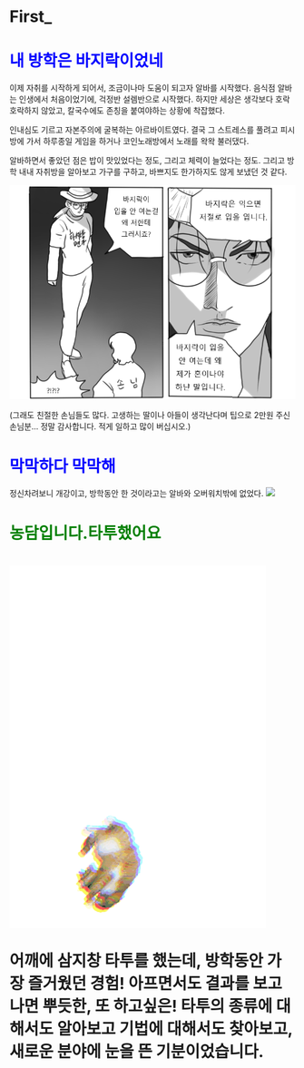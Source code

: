 # First_
<html>
<head>
    <title>임하의 방학은!?</title>
</head>
<body>
<h1><span style="color:blue">내 방학은 바지락이었네</span></h1>
    <P> 이제 자취를 시작하게 되어서, 조금이나마 도움이 되고자 알바를 시작했다. 음식점 알바는 인생에서 처음이었기에, 걱정반 설렘반으로 시작했다. 하지만 세상은 생각보다 호락호락하지 않았고, 칼국수에도 존칭을 붙여야하는 상황에 착잡했다. </p>
 
   <p>인내심도 기르고 자본주의에 굴복하는 아르바이트였다. 결국 그 스트레스를 풀려고 피시방에 가서 하루종일 게임을 하거나 코인노래방에서 노래를 왁왁 불러댔다. </p> <p>알바하면서 좋았던 점은 밥이 맛있었다는 정도, 그리고 체력이 늘었다는 정도. 
    그리고 방학 내내 자취방을 알아보고 가구를 구하고, 바쁘지도 한가하지도 않게 보냈던 것 같다.</p>
   <img src="./bajirak.png">
   <p>(그래도 친절한 손님들도 많다. 고생하는 딸이나 아들이 생각난다며 팁으로 2만원 주신 손님분... 정말 감사합니다. 적게 일하고 많이 버십시오.)</p>

   <h1><span style="color:blue">막막하다 막막해</span></h1>
   <p>정신차려보니 개강이고, 방학동안 한 것이라고는 알바와 오버워치밖에 없었다.
   <img src="./nofuture.gif">
    
   <h1><span style="color:green">농담입니다.타투했어요</span><h1>
    <img src="./CATCAT.gif">
      <p>어깨에 삼지창 타투를 했는데, 방학동안 가장 즐거웠던 경험! 아프면서도 결과를 보고나면 뿌듯한, 또 하고싶은! 타투의 종류에 대해서도 알아보고 기법에 대해서도 찾아보고, 새로운 분야에 눈을 뜬 기분이었습니다.</p>
